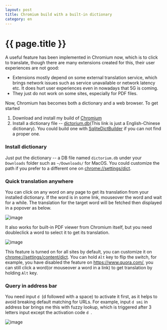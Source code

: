 ```yaml
---
layout: post
title: Chromium build with a built-in dictionary
category: en
---
```


{{ page.title }}
================

A useful feature has been implemented in Chromium now, which is to click to translate, though there are many extensions created for this, their user experiences are not good:

* Extensions mostly depend on some external translation service, which brings network issues such as service unavailable or network latency etc. It does hurt user experiences even in nowadays that 5G is coming.
* They just do not work on some sites, especially for PDF files.

Now, Chromium has becomes both a dictionary and a web browser. To get started

1. Download and install my build of [Chromium](https://1drv.ms/u/s!AtpOdm9tOTsalgay-tiMx_zKYM_5?e=dUKUId)
1. Install a dictionary file -- [dictorium.db](https://1drv.ms/u/s!AtpOdm9tOTsalgd4jmGqsUjx9R9E?e=6kY2qT)(This link is just a English-Chinese dictionary). You could build one with [SqliteDictBuilder](https://github.com/brookhong/SqliteDictBuilder) if you can not find a proper one.

### Install dictionary

Just put the dictionary -- a DB file named `dictorium.db` under your `Downloads` folder such as `~/Downloads/` for MacOS. You could customize the path if you prefer to a different one on [chrome://settings/dict](chrome://settings/dict).

### Quick translation anywhere

You can click on any word on any page to get its translation from your installed dictionary. If the word is in some link, mouseover the word and wait for a while. The translation for the target word will be fetched then displayed in a popover as below.

![image](https://user-images.githubusercontent.com/288207/85425837-4aabd900-b5ac-11ea-8695-5f0bbd0f9bbe.png)

It also works for built-in PDF viewer from Chromium itself, but you need doubleclick a word to select it to get its translation.

![image](https://user-images.githubusercontent.com/288207/85875697-344d8980-b807-11ea-9e59-97d28d91f467.png)

This feature is turned on for all sites by default, you can customize it on [chrome://settings/content/dict](chrome://settings/content/dict). You can hold `Alt` key to flip the switch, for example, you have disabled the feature on https://www.quora.com/, you can still click a word(or mouseover a word in a link) to get translation by holding `Alt` key.

### Query in address bar

You need input `d `(d followed with a space) to activate it first, as it helps to avoid breaking default matching for URLs. For example, input `d smi` in address bar brings me this with fuzzy lookup, which is triggered after 3 letters input except the activation code `d `.

![image](https://user-images.githubusercontent.com/288207/85426910-acb90e00-b5ad-11ea-943e-970240c0eead.png)
